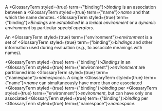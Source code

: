  



A <GlossaryTerm styled={true} term={"binding"}><i>binding</i></GlossaryTerm> is an association between a <GlossaryTerm styled={true} term={"name"}><i>name</i></GlossaryTerm> and that which the name denotes. <GlossaryTerm styled={true} term={"binding"}><i>Bindings</i></GlossaryTerm> are *established* in a *lexical environment* or a *dynamic environment* by particular *special operators*. 



An <GlossaryTerm styled={true} term={"environment"}><i>environment</i></GlossaryTerm> is a set of <GlossaryTerm styled={true} term={"binding"}><i>bindings</i></GlossaryTerm> and other information used during evaluation (*e.g.*, to associate meanings with names). 



<GlossaryTerm styled={true} term={"binding"}><i>Bindings</i></GlossaryTerm> in an <GlossaryTerm styled={true} term={"environment"}><i>environment</i></GlossaryTerm> are partitioned into <GlossaryTerm styled={true} term={"namespace"}><i>namespaces</i></GlossaryTerm>. A single <GlossaryTerm styled={true} term={"name"}><i>name</i></GlossaryTerm> can simultaneously have more than one associated <GlossaryTerm styled={true} term={"binding"}><i>binding</i></GlossaryTerm> per <GlossaryTerm styled={true} term={"environment"}><i>environment</i></GlossaryTerm>, but can have only one associated <GlossaryTerm styled={true} term={"binding"}><i>binding</i></GlossaryTerm> per <GlossaryTerm styled={true} term={"namespace"}><i>namespace</i></GlossaryTerm>. 



